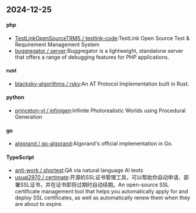 ## 2024-12-25
#### php
* [TestLinkOpenSourceTRMS / testlink-code](https://github.com/TestLinkOpenSourceTRMS/testlink-code):TestLink Open Source Test & Requirement Management System
* [buggregator / server](https://github.com/buggregator/server):Buggregator is a lightweight, standalone server that offers a range of debugging features for PHP applications.
#### rust
* [blacksky-algorithms / rsky](https://github.com/blacksky-algorithms/rsky):An AT Protocol Implementation built in Rust.
#### python
* [princeton-vl / infinigen](https://github.com/princeton-vl/infinigen):Infinite Photorealistic Worlds using Procedural Generation
#### go
* [algorand / go-algorand](https://github.com/algorand/go-algorand):Algorand's official implementation in Go.
#### TypeScript
* [anti-work / shortest](https://github.com/anti-work/shortest):QA via natural language AI tests
* [usual2970 / certimate](https://github.com/usual2970/certimate):开源的SSL证书管理工具，可以帮助你自动申请、部署SSL证书，并在证书即将过期时自动续期。An open-source SSL certificate management tool that helps you automatically apply for and deploy SSL certificates, as well as automatically renew them when they are about to expire.
